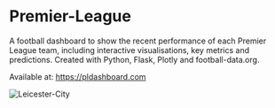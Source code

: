 # Premier-League

A football dashboard to show the recent performance of each Premier League team, including interactive visualisations, key metrics and predictions. Created with Python, Flask, Plotly and football-data.org. 

Available at: https://pldashboard.com

![Leicester-City](https://user-images.githubusercontent.com/41476809/167265224-6d525bbb-ccad-4cf6-bad1-b508c0278ba6.png)
